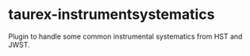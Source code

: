 # taurex-instrumentsystematics
Plugin to handle some common instrumental systematics from HST and JWST.
